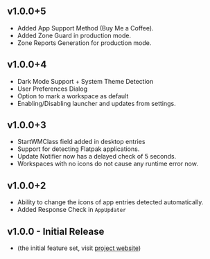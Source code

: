 ## v1.0.0+5

- Added App Support Method (Buy Me a Coffee).
- Added Zone Guard in production mode.
- Zone Reports Generation for production mode.

## v1.0.0+4

- Dark Mode Support + System Theme Detection
- User Preferences Dialog
- Option to mark a workspace as default
- Enabling/Disabling launcher and updates from settings.

## v1.0.0+3
- StartWMClass field added in desktop entries
- Support for detecting Flatpak applications.
- Update Notifier now has a delayed check of 5 seconds.
- Workspaces with no icons do not cause any runtime error now.

## v1.0.0+2
- Ability to change the icons of app entries detected automatically.
- Added Response Check in `AppUpdater`

## v1.0.0 - Initial Release

- (the initial feature set, visit [project website](https://omegaui.github.io/app_fleet_webpage/))
